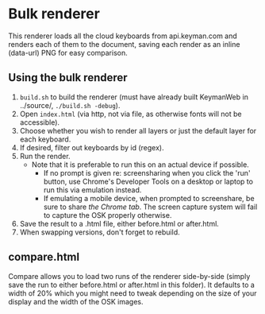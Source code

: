 # Bulk renderer

This renderer loads all the cloud keyboards from api.keyman.com and renders each of them to the document, saving each render as an inline (data-url) PNG for easy comparison.

## Using the bulk renderer

1. `build.sh` to build the renderer (must have already built KeymanWeb in ../source/, `./build.sh -debug`).
2. Open `index.html` (via http, not via file, as otherwise fonts will not be accessible).
3. Choose whether you wish to render all layers or just the default layer for each keyboard.
4. If desired, filter out keyboards by id (regex).
5. Run the render.
    - Note that it is preferable to run this on an actual device if possible.
      - If no prompt is given re: screensharing when you click the 'run' button, use Chrome's Developer Tools
        on a desktop or laptop to run this via emulation instead.
      - If emulating a mobile device, when prompted to screenshare, be sure to share _the Chrome tab_.  The screen capture
        system will fail to capture the OSK properly otherwise.
6. Save the result to a .html file, either before.html or after.html.
7. When swapping versions, don't forget to rebuild.

## compare.html

Compare allows you to load two runs of the renderer side-by-side (simply save the run to either before.html or after.html in this folder). It defaults to a width of 20% which you might need to tweak depending on the size of your display and the width of the OSK images.
